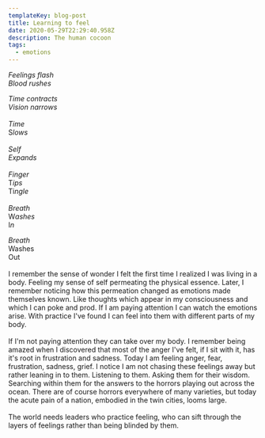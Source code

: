 ```yaml
---
templateKey: blog-post
title: Learning to feel
date: 2020-05-29T22:29:40.958Z
description: The human cocoon
tags:
  - emotions
---
```

*Feelings flash*\
*Blood rushes*

*Time contracts*\
*Vision narrows*\
\
*Time*\
S*lows*\
\
*Self*\
*Expands*\
\
*Finger*\
T*ips*\
Ti*ngle*\
\
*Breath*\
W*ashes*\
I*n*

*Breath*\
Washes\
Out\
\
I remember the sense of wonder I felt the first time I realized I was living in a body. Feeling my sense of self permeating the physical essence. Later, I remember noticing how this permeation changed as emotions made themselves known. Like thoughts which appear in my consciousness and which I can poke and prod. If I am paying attention I can watch the emotions arise. With practice I've found I can feel into them with different parts of my body.\
\
If I'm not paying attention they can take over my body. I remember being amazed when I discovered that most of the anger I've felt, if I sit with it, has it's root in frustration and sadness. Today I am feeling anger, fear, frustration, sadness, grief. I notice I am not chasing these feelings away but rather leaning in to them. Listening to them. Asking them for their wisdom. Searching within them for the answers to the horrors playing out across the ocean. There are of course horrors everywhere of many varieties, but today the acute pain of a nation, embodied in the twin cities, looms large.\
\
The world needs leaders who practice feeling, who can sift through the layers of feelings rather than being blinded by them.